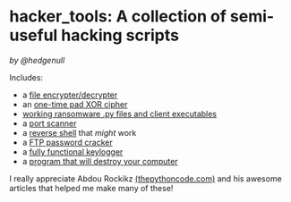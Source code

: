 # hacker_tools: A collection of semi-useful hacking scripts
*by @hedgenull*


Includes:
- a [file encrypter/decrypter](/cryptography/crypto.py)
- an [one-time pad XOR cipher](/cryptography/xor_encryption.py)
- [working ransomware .py files and client executables](/cryptography/ransomware/)
- a [port scanner](/port_scanner.py) 
- a [reverse shell](/reverse_shell) that *might* work
- a [FTP password cracker](/ftp_cracker.py)
- a [fully functional keylogger](/keylogger.py)
- a [program that will destroy your computer](/cpu_bane.py)


I really appreciate Abdou Rockikz [(thepythoncode.com)](https://thepythoncode.com/) and his awesome articles that helped me make many of these!
